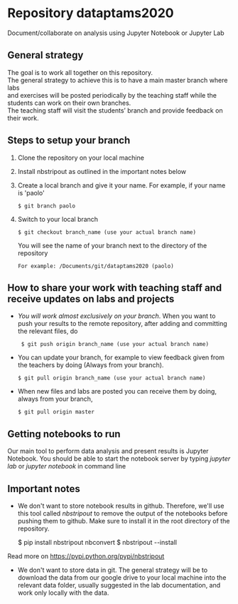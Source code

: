 # Repository dataptams2020

Document/collaborate on analysis using Jupyter Notebook or Jupyter Lab


## General strategy

The goal is to work all together on this repository.<br/> 
The general strategy to achieve this is to have a main master branch where labs<br/>
and exercises will be posted periodically by the teaching staff
while the students can work on their own branches.<br/>
The teaching staff will visit the students’ branch and provide feedback on their work.

## Steps to setup your branch

  1. Clone the repository on your local machine
  2. Install nbstripout as outlined in the important notes below
  3. Create a local branch and give it your name.
     For example, if your name is 'paolo'

         $ git branch paolo

  4. Switch to your local branch 

         $ git checkout branch_name (use your actual branch name)

     You will see the name of your branch next to the directory of the repository 

         For example: /Documents/git/dataptams2020 (paolo)

## How to share your work with teaching staff and receive updates on labs and projects

  - *You will work almost exclusively on your branch*. 
     When you want to push your results to the remote repository, 
     after adding and committing the relevant files, do

    	 $ git push origin branch_name (use your actual branch name)

   - You can update your branch, for example to view feedback 
      given from the teachers by doing
     (Always from your branch).

    	 $ git pull origin branch_name (use your actual branch name)

   - When new files and labs are posted you can
     receive them by doing, always from your branch,

    	 $ git pull origin master

     
## Getting notebooks to run

Our main tool to perform data analysis and present results is Jupyter Notebook.
You should be able to start the notebook server by typing *jupyter lab* or *jupyter notebook*
in command line


## Important notes

- We don't want to store notebook results in github. 
  Therefore, we'll use this tool called *nbstripout* to remove the output of the notebooks before pushing them to github.
  Make sure to install it in the root directory of the repository.

    $ pip install nbstripout nbconvert
    $ nbstripout --install

Read more on https://pypi.python.org/pypi/nbstripout

- We don't want to store data in git. The general strategy will be to download
  the data from our google drive to your local machine
  into the relevant data folder, usually suggested in the lab documentation, and work
  only locally with the data.

